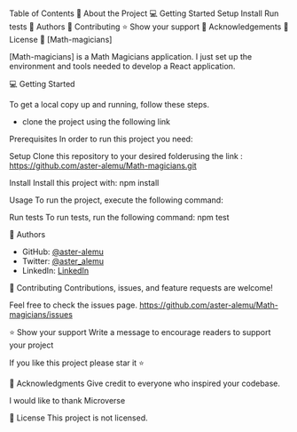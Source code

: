 Table of Contents
📖 About the Project
💻 Getting Started
Setup
Install
Run tests
👥 Authors
🤝 Contributing
⭐️ Show your support
🙏 Acknowledgements
📝 License
📖 [Math-magicians]

[Math-magicians] is a Math Magicians application. I just set up the environment and tools needed to develop a React application. 

💻 Getting Started

To get a local copy up and running, follow these steps.
 - clone the project using the following link 

Prerequisites
In order to run this project you need:

Setup
Clone this repository to your desired folderusing the link : https://github.com/aster-alemu/Math-magicians.git

Install
Install this project with: npm install

Usage
To run the project, execute the following command:

Run tests
To run tests, run the following command: npm test

👥 Authors

- GitHub: [@aster-alemu](https://github.com/aster-alemu)
- Twitter: [@aster_alemu](https://twitter.com/aster_alemu)
- LinkedIn: [LinkedIn](https://linkedin.com/in/asteralemu)



🤝 Contributing
Contributions, issues, and feature requests are welcome!

Feel free to check the issues page. 
https://github.com/aster-alemu/Math-magicians/issues

⭐️ Show your support
Write a message to encourage readers to support your project

If you like this project please star it ⭐️

🙏 Acknowledgments
Give credit to everyone who inspired your codebase.

I would like to thank Microverse

📝 License
This project is not licensed.